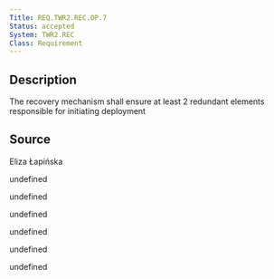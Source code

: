 ```yaml
---
Title: REQ.TWR2.REC.OP.7
Status: accepted
System: TWR2.REC
Class: Requirement
---
```


## Description

The recovery mechanism shall ensure at least 2 redundant elements responsible for initiating deployment

## Source

Eliza Łapińska


undefined

undefined

undefined

undefined

undefined

undefined
